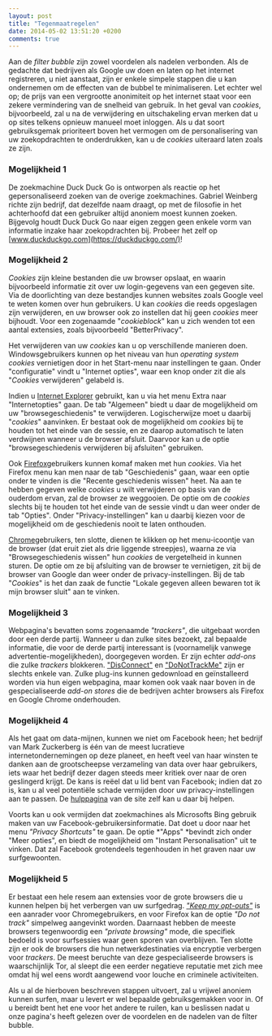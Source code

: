 ```yaml
---
layout: post
title: "Tegenmaatregelen"
date: 2014-05-02 13:51:20 +0200
comments: true
---
```

Aan de *filter bubble* zijn zowel voordelen als nadelen verbonden. Als de gedachte dat bedrijven als Google uw doen en laten op het internet registreren, u niet aanstaat, zijn er enkele simpele stappen die u kan ondernemen om de effecten van de bubbel te minimaliseren. Let echter wel op; de prijs van een vergrootte anonimiteit op het internet staat voor een zekere vermindering van de snelheid van gebruik. In het geval van *cookies*, bijvoorbeeld, zal u na de verwijdering en uitschakeling ervan merken dat u op sites telkens opnieuw manueel moet inloggen. Als u dat soort gebruiksgemak prioriteert boven het vermogen om de personalisering van uw zoekopdrachten te onderdrukken, kan u de *cookies* uiteraard laten zoals ze zijn. 
<!-- more -->
### Mogelijkheid 1
De zoekmachine Duck Duck Go is ontworpen als reactie op het gepersonaliseerd zoeken van de overige zoekmachines. Gabriel Weinberg richte zijn bedrijf, dat dezelfde naam draagt, op met de filosofie in het achterhoofd dat een gebruiker altijd anoniem moest kunnen zoeken. Bijgevolg houdt Duck Duck Go naar eigen zeggen geen enkele vorm van informatie inzake haar zoekopdrachten bij. Probeer het zelf op [www.duckduckgo.com](https://duckduckgo.com/)!

### Mogelijkheid 2
*Cookies* zijn kleine bestanden die uw browser opslaat, en waarin bijvoorbeeld informatie zit over uw login-gegevens van een gegeven site. Via de doorlichting van deze bestandjes kunnen websites zoals Google veel te weten komen over hun gebruikers. U kan *cookies* die reeds opgeslagen zijn verwijderen, en uw browser ook zo instellen dat hij geen *cookies* meer bijhoudt. Voor een zogenaamde "*cookieblock*" kan u zich wenden tot een aantal extensies, zoals bijvoorbeeld "BetterPrivacy". 

Het verwijderen van uw *cookies* kan u op verschillende manieren doen. Windowsgebruikers kunnen op het niveau van hun *operating system* *cookies* vernietigen door in het Start-menu naar instellingen te gaan. Onder "configuratie" vindt u "Internet opties", waar een knop onder zit die als "*Cookies* verwijderen" gelabeld is. 

Indien u [Internet Explorer](http://windows.microsoft.com/nl-be/windows/home) gebruikt, kan u via het menu Extra naar "Internetopties" gaan. De tab "Algemeen" biedt u daar de mogelijkheid om uw "browsegeschiedenis" te verwijderen. Logischerwijze moet u daarbij "*cookies*" aanvinken. Er bestaat ook de mogelijkheid om *cookies* bij te houden tot het einde van de sessie, en ze daarop automatisch te laten verdwijnen wanneer u de browser afsluit. Daarvoor kan u de optie "browsegeschiedenis verwijderen bij afsluiten" gebruiken. 

Ook [Firefox](http://www.mozilla.org/nl/firefox/new/#)gebruikers kunnen komaf maken met hun *cookies*. Via het Firefox menu kan men naar de tab "Geschiedenis" gaan, waar een optie onder te vinden is die "Recente geschiedenis wissen" heet. Na aan te hebben gegeven welke *cookies* u wilt verwijderen op basis van de ouderdom ervan, zal de browser ze weggooien. De optie om de *cookies* slechts bij te houden tot het einde van de sessie vindt u dan weer onder de tab "Opties". Onder "Privacy-instellingen" kan u daarbij kiezen voor de mogelijkheid om de geschiedenis nooit te laten onthouden. 

[Chrome](https://www.google.com/intl/nl/chrome/browser/)gebruikers, ten slotte, dienen te klikken op het menu-icoontje van de browser (dat eruit ziet als drie liggende streepjes), waarna ze via "Browsegeschiedenis wissen" hun *cookies* de vergetelheid in kunnen sturen. De optie om ze bij afsluiting van de browser te vernietigen, zit bij de browser van Google dan weer onder de privacy-instellingen. Bij de tab "*Cookies*" is het dan zaak de functie "Lokale gegeven alleen bewaren tot ik mijn browser sluit" aan te vinken. 

### Mogelijkheid 3
Webpagina's bevatten soms zogenaamde *"trackers"*, die uitgebaat worden door een derde partij. Wanneer u dan zulke sites bezoekt, zal bepaalde informatie, die voor de derde partij interessant is (voornamelijk vanwege advertentie-mogelijkheden), doorgegeven worden. Er zijn echter *add-ons* die zulke *trackers* blokkeren. ["DisConnect"](https://disconnect.me/) en ["DoNotTrackMe"](http://www.abine.com/index.html) zijn er slechts enkele van. Zulke plug-ins kunnen gedownload en geïnstalleerd worden via hun eigen webpagina, maar komen ook vaak naar boven in de gespecialiseerde *add-on stores* die de bedrijven achter browsers als Firefox en Google Chrome onderhouden.

### Mogelijkheid 4
Als het gaat om data-mijnen, kunnen we niet om Facebook heen; het bedrijf van Mark Zuckerberg is één van de meest lucratieve internetondernemingen op deze planeet, en heeft veel van haar winsten te danken aan de grootscheepse verzameling van data over haar gebruikers, iets waar het bedrijf dezer dagen steeds meer kritiek over naar de oren geslingerd krijgt. De kans is reëel dat u lid bent van Facebook; indien dat zo is, kan u al veel potentiële schade vermijden door uw privacy-instellingen aan te passen. De [hulppagina](https://www.facebook.com/help/?topic=privacy) van de site zelf kan u daar bij helpen. 

Voorts kan u ook vermijden dat zoekmachines als Microsofts Bing gebruik maken van uw Facebook-gebruikersinformatie. Dat doet u door naar het menu *"Privacy Shortcuts"* te gaan. De optie *"Apps" *bevindt zich onder "Meer opties", en biedt de mogelijkheid om "Instant Personalisation" uit te vinken. Dat zal Facebook grotendeels tegenhouden in het graven naar uw surfgewoonten. 

### Mogelijkheid 5
Er bestaat een hele resem aan extensies voor de grote browsers die u kunnen helpen bij het verbergen van uw surfgedrag. [*"Keep my opt-outs"*](https://chrome.google.com/webstore/detail/keep-my-opt-outs/hhnjdplhmcnkiecampfdgfjilccfpfoe?hl=en) is een aanrader voor Chromegebruikers, en voor Firefox kan de optie *"Do not track"* simpelweg aangevinkt worden. Daarnaast hebben de meeste browsers tegenwoordig een *"private browsing"* mode, die specifiek bedoeld is voor surfsessies waar geen sporen van overblijven. Ten slotte zijn er ook de browsers die hun netwerkdestinaties via encryptie verbergen voor *trackers*. De meest beruchte van deze gespecialiseerde browsers is waarschijnlijk Tor, al sleept die een eerder negatieve reputatie met zich mee omdat hij wel eens wordt aangewend voor louche en criminele activiteiten. 

Als u al de hierboven beschreven stappen uitvoert, zal u vrijwel anoniem kunnen surfen, maar u levert er wel bepaalde gebruiksgemakken voor in. Of u bereidt bent het ene voor het andere te ruilen, kan u beslissen nadat u onze pagina's heeft gelezen over de voordelen en de nadelen van de filter bubble.
